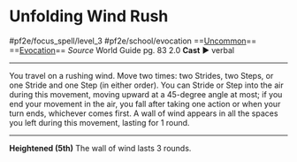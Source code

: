 # Unfolding Wind Rush
#pf2e/focus_spell/level_3 #pf2e/school/evocation 
==[Uncommon](../../../../../TTRPGShare-Pathfinder-2E-Vault/rules/traits/uncommon.md)== ==[Evocation](../../../../../TTRPGShare-Pathfinder-2E-Vault/rules/traits/evocation.md)==
*Source* World Guide pg. 83 2.0
**Cast** ► verbal

---
You travel on a rushing wind. Move two times: two Strides, two Steps, or one Stride and one Step (in either order). You can Stride or Step into the air during this movement, moving upward at a 45-degree angle at most; if you end your movement in the air, you fall after taking one action or when your turn ends, whichever comes first. A wall of wind appears in all the spaces you left during this movement, lasting for 1 round.

<hr>

**Heightened (5th)** The wall of wind lasts 3 rounds.